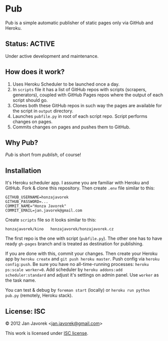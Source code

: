 
# Pub

Pub is a simple automatic publisher of static pages only via GitHub and Heroku.

## Status: ACTIVE

Under active development and maintenance.

## How does it work?

1. Uses Heroku Scheduler to be launched once a day.
2. In `scripts` file it has a list of GitHub repos with scripts (scrapers, generators), coupled with GitHub Pages repos where the output of each script should go.
3. Clones both these GitHub repos in such way the pages are available for the script in `output` directory.
4. Launches `pubfile.py` in root of each script repo. Script performs changes on pages.
5. Commits changes on pages and pushes them to GitHub.

## Why Pub?

_Pub_ is short from _publish_, of course!

## Installation

It's Heroku scheduler app. I assume you are familiar with Heroku and GitHub. Fork & clone this repository. Then create `.env` file similar to this:

    GITHUB_USERNAME=honzajavorek
    GITHUB_PASSWORD=...
    COMMIT_NAME="Honza Javorek"
    COMMIT_EMAIL=jan.javorek@gmail.com

Create `scripts` file so it looks similar to this:

    honzajavorek/kino   honzajavorek/honzajavorek.cz

The first repo is the one with script (`pubfile.py`). The other one has to have ready `gh-pages` branch and is treated as destination for publishing.

If you are done with this, commit your changes. Then create your Heroku app by `heroku create` and `git push heroku master`. Push config via `heroku config:push`. Be sure you have no all-time-running processes: `heroku ps:scale worker=0`. Add scheduler by `heroku addons:add scheduler:standard` and adjust it's settings on admin panel. Use `worker` as the task name.

You can test & debug by `foreman start` (locally) or `heroku run python pub.py` (remotely, Heroku stack).

## License: ISC

© 2012 Jan Javorek &lt;<a
href="mailto:jan.javorek&#64;gmail.com">jan.javorek&#64;gmail.com</a>&gt;

This work is licensed under [ISC license](https://en.wikipedia.org/wiki/ISC_license).
